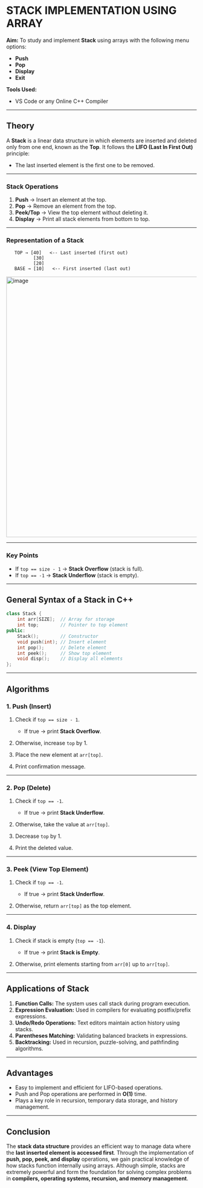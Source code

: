 
# STACK IMPLEMENTATION USING ARRAY

**Aim:**
To study and implement **Stack** using arrays with the following menu options:

* **Push**
* **Pop**
* **Display**
* **Exit**

**Tools Used:**

* VS Code or any Online C++ Compiler

---

## Theory

A **Stack** is a linear data structure in which elements are inserted and deleted only from one end, known as the **Top**.
It follows the **LIFO (Last In First Out)** principle:

* The last inserted element is the first one to be removed.

---

### Stack Operations

1. **Push** → Insert an element at the top.
2. **Pop** → Remove an element from the top.
3. **Peek/Top** → View the top element without deleting it.
4. **Display** → Print all stack elements from bottom to top.

---

### Representation of a Stack

```
   TOP → [40]   <-- Last inserted (first out)
          [30]
          [20]
   BASE → [10]   <-- First inserted (last out)
```
<img width="1386" height="688" alt="image" src="https://github.com/user-attachments/assets/83d5769b-9a30-4f07-a82a-9050cf7b55e8" />

---

### Key Points

* If `top == size - 1` → **Stack Overflow** (stack is full).
* If `top == -1` → **Stack Underflow** (stack is empty).

---

## General Syntax of a Stack in C++

```cpp
class Stack {
    int arr[SIZE];  // Array for storage
    int top;        // Pointer to top element
public:
    Stack();        // Constructor
    void push(int); // Insert element
    int pop();      // Delete element
    int peek();     // Show top element
    void disp();    // Display all elements
};
```

---

## Algorithms

### 1. Push (Insert)

1. Check if `top == size - 1`.

   * If true → print **Stack Overflow**.
2. Otherwise, increase `top` by 1.
3. Place the new element at `arr[top]`.
4. Print confirmation message.

---

### 2. Pop (Delete)

1. Check if `top == -1`.

   * If true → print **Stack Underflow**.
2. Otherwise, take the value at `arr[top]`.
3. Decrease `top` by 1.
4. Print the deleted value.

---

### 3. Peek (View Top Element)

1. Check if `top == -1`.

   * If true → print **Stack Underflow**.
2. Otherwise, return `arr[top]` as the top element.

---

### 4. Display

1. Check if stack is empty (`top == -1`).

   * If true → print **Stack is Empty**.
2. Otherwise, print elements starting from `arr[0]` up to `arr[top]`.

---

## Applications of Stack

1. **Function Calls:** The system uses call stack during program execution.
2. **Expression Evaluation:** Used in compilers for evaluating postfix/prefix expressions.
3. **Undo/Redo Operations:** Text editors maintain action history using stacks.
4. **Parentheses Matching:** Validating balanced brackets in expressions.
5. **Backtracking:** Used in recursion, puzzle-solving, and pathfinding algorithms.

---

## Advantages

* Easy to implement and efficient for LIFO-based operations.
* Push and Pop operations are performed in **O(1)** time.
* Plays a key role in recursion, temporary data storage, and history management.

---

## Conclusion

The **stack data structure** provides an efficient way to manage data where the **last inserted element is accessed first**. Through the implementation of **push, pop, peek, and display** operations, we gain practical knowledge of how stacks function internally using arrays. Although simple, stacks are extremely powerful and form the foundation for solving complex problems in **compilers, operating systems, recursion, and memory management**.

